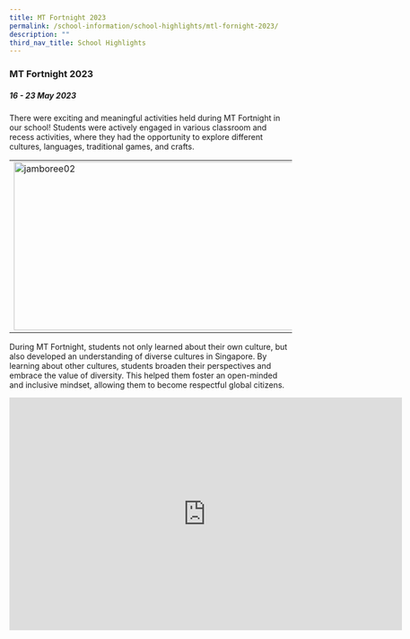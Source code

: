 ```yaml
---
title: MT Fortnight 2023
permalink: /school-information/school-highlights/mtl-fornight-2023/
description: ""
third_nav_title: School Highlights
---
```

### MT Fortnight 2023

##### 16 - 23 May 2023

There were exciting and meaningful activities held during MT Fortnight in our school! Students were actively engaged in various classroom and recess activities, where they had the opportunity to explore different cultures, languages, traditional games, and crafts.

<table>
<tbody><tr>
		<td><img alt="jamboree02" src="/images/MT%20Fortnight%202023/tamildance.jpg" style="width:500px;height:300px;"> </td>
		<td><img alt="jamboree02" src="/images/MT%20Fortnight%202023/img_2752.JPG" style="width:500px;height:300px;"> </td>
</tr></tbody></table>

During MT Fortnight, students not only learned about their own culture, but also developed an understanding of diverse cultures in Singapore. By learning about other cultures, students broaden their perspectives and embrace the value of diversity. This helped them foster an open-minded and inclusive mindset, allowing them to become respectful global citizens.

<center><iframe allowfullscreen="" allow="accelerometer; autoplay; clipboard-write; encrypted-media; gyroscope; picture-in-picture; web-share" frameborder="0" title="YouTube video player" src="https://www.youtube.com/embed/YYLD7c_Jxd8" height="415" width="700"></iframe>
</center>